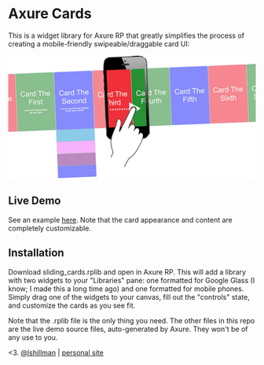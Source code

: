 # Axure Cards

This is a widget library for Axure RP that greatly simplifies the process of creating a mobile-friendly swipeable/draggable card UI:

![image of sliding card ui](./assets/images/readme-preview.png)

## Live Demo

See an example [here](https://lshillman.github.io/axure-cards). Note that the card appearance and content are completely customizable.

## Installation

Download sliding_cards.rplib and open in Axure RP. This will add a library with two widgets to your "Libraries" pane: one formatted for Google Glass (I know; I made this a long time ago) and one formatted for mobile phones. Simply drag one of the widgets to your canvas, fill out the "controls" state, and customize the cards as you see fit.

Note that the .rplib file is the only thing you need. The other files in this repo are the live demo source files, auto-generated by Axure. They won't be of any use to you.

<3. [@lshillman](https://github.com/lshillman) | [personal site](https://lukehillman.net)